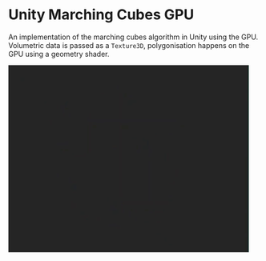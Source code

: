 # Unity Marching Cubes GPU #

An implementation of the marching cubes algorithm in Unity using the GPU.
Volumetric data is passed as a ```Texture3D```, polygonisation happens on the GPU using a geometry shader.

![picture alt](Readme/demo.gif "demo animation")
